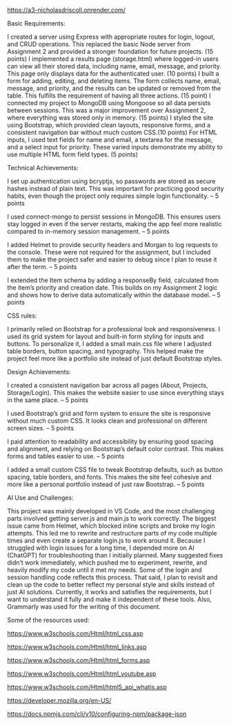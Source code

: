 https://a3-nicholasdriscoll.onrender.com/

Basic Requirements:

I created a server using Express with appropriate routes for login, logout, and CRUD operations. This replaced the basic Node server from Assignment 2 and provided a stronger foundation for future projects. (15 points)
I implemented a results page (storage.html) where logged-in users can view all their stored data, including name, email, message, and priority. This page only displays data for the authenticated user. (10 points) I built a form for adding, editing, and deleting items. The form collects name, email, message, and priority, and the results can be updated or removed from the table. This fulfills the requirement of having all three actions. (15 point) I connected my project to MongoDB using Mongoose so all data persists between sessions. This was a major improvement over Assignment 2, where everything was stored only in memory. (15 points) I styled the site using Bootstrap, which provided clean layouts, responsive forms, and a consistent navigation bar without much custom CSS.(10 points) For HTML inputs, I used text fields for name and email, a textarea for the message, and a select input for priority. These varied inputs demonstrate my ability to use multiple HTML form field types. (5 points)


Technical Achievements:

I set up authentication using bcryptjs, so passwords are stored as secure hashes instead of plain text. This was important for practicing good security habits, even though the project only requires simple login functionality. – 5 points

I used connect-mongo to persist sessions in MongoDB. This ensures users stay logged in even if the server restarts, making the app feel more realistic compared to in-memory session management. – 5 points

I added Helmet to provide security headers and Morgan to log requests to the console. These were not required for the assignment, but I included them to make the project safer and easier to debug since I plan to reuse it after the term. – 5 points

I extended the Item schema by adding a responseBy field, calculated from the item’s priority and creation date. This builds on my Assignment 2 logic and shows how to derive data automatically within the database model. – 5 points


 CSS rules:

I primarily relied on Bootstrap for a professional look and responsiveness. I used its grid system for layout and built-in form styling for inputs and buttons. To personalize it, I added a small main.css file where I adjusted table borders, button spacing, and typography. This helped make the project feel more like a portfolio site instead of just default Bootstrap styles.




Design Achievements:

I created a consistent navigation bar across all pages (About, Projects, Storage/Login). This makes the website easier to use since everything stays in the same place. – 5 points

I used Bootstrap’s grid and form system to ensure the site is responsive without much custom CSS. It looks clean and professional on different screen sizes. – 5 points

I paid attention to readability and accessibility by ensuring good spacing and alignment, and relying on Bootstrap’s default color contrast. This makes forms and tables easier to use. – 5 points

I added a small custom CSS file to tweak Bootstrap defaults, such as button spacing, table borders, and fonts. This makes the site feel cohesive and more like a personal portfolio instead of just raw Bootstrap. – 5 points


AI Use and Challenges:

This project was mainly developed in VS Code, and the most challenging parts involved getting server.js and main.js to work correctly. The biggest issue came from Helmet, which blocked inline scripts and broke my login attempts. This led me to rewrite and restructure parts of my code multiple times and even create a separate login.js to work around it. Because I struggled with login issues for a long time, I depended more on AI (ChatGPT) for troubleshooting than I initially planned. Many suggested fixes didn’t work immediately, which pushed me to experiment, rewrite, and heavily modify my code until it met my needs. Some of the login and session handling code reflects this process. That said, I plan to revisit and clean up the code to better reflect my personal style and skills instead of just AI solutions. Currently, it works and satisfies the requirements, but I want to understand it fully and make it independent of these tools. Also, Grammarly was used for the writing of this document.


Some of the resources used:

https://www.w3schools.com/Html/html_css.asp

https://www.w3schools.com/Html/html_links.asp

https://www.w3schools.com/Html/html_forms.asp

https://www.w3schools.com/Html/html_youtube.asp

https://www.w3schools.com/Html/html5_api_whatis.asp

https://developer.mozilla.org/en-US/

https://docs.npmjs.com/cli/v10/configuring-npm/package-json

